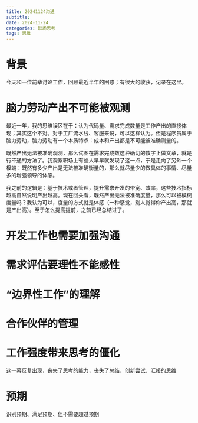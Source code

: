 ```yaml
---
title: 20241124沟通
subtitle: 
date: 2024-11-24
categories: 职场思考
tags: 思维
---
```


# 背景
今天和一位前辈讨论工作，回顾最近半年的困惑；有很大的收获，记录在这里。


# 脑力劳动产出不可能被观测
最近一年，我的思维误区在于：认为代码量、需求完成数量是工作产出的直接体现；其实这个不对。对于工厂流水线、客服来说，可以这样认为。但是程序员属于脑力劳动，脑力劳动有一个本质特点：成本和产出都是不可能被准确测量的。

既然产出无法被准确观测，那么试图在需求完成数这种确切的数字上做文章，就是行不通的方法了。我观察职场上有些人早早就发现了这一点，于是走向了另外一个极端：既然有多少产出是无法被准确衡量的，那么就尽量少的做具体的事情、尽量多的增强领导的体感。

我之前的逻辑是：基于技术或者管理，提升需求开发的带宽、效率，这些技术指标越高自然说明产出越高。现在回头看，既然产出无法被准确度量，那么可以被模糊度量吗？我认为可以，度量的方式就是体感（一种感觉，别人觉得你产出高，那就是产出高）。至于怎么提高提前，之前已经总结过了。


# 开发工作也需要加强沟通


# 需求评估要理性不能感性



# “边界性工作”的理解


# 合作伙伴的管理


# 工作强度带来思考的僵化
这一幕反复出现，丧失了思考的能力，丧失了总结、创新尝试、汇报的思维


# 预期
识别预期、满足预期、但不需要超过预期


